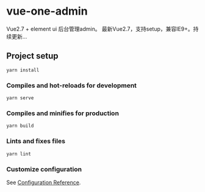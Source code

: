 # vue-one-admin
Vue2.7 + element ui 后台管理admin。 最新Vue2.7，支持setup，兼容IE9+。持续更新...
## Project setup
```
yarn install
```

### Compiles and hot-reloads for development
```
yarn serve
```

### Compiles and minifies for production
```
yarn build
```

### Lints and fixes files
```
yarn lint
```

### Customize configuration
See [Configuration Reference](https://cli.vuejs.org/config/).
